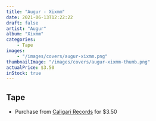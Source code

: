 ```yaml
---
title: "Augur - Xixmm"
date: 2021-06-13T12:22:22
draft: false
artist: "Augur"
album: "Xixmm"
categories:
    - Tape
images:
    - "/images/covers/augur-xixmm.png"
thumbnailImage: "/images/covers/augur-xixmm-thumb.png"
actualPrice: $3.50
inStock: true
---
```


## Tape
* Purchase from [Caligari Records](https://caligarirecords.storenvy.com/products/28580588-augur-xixmm) for $3.50
